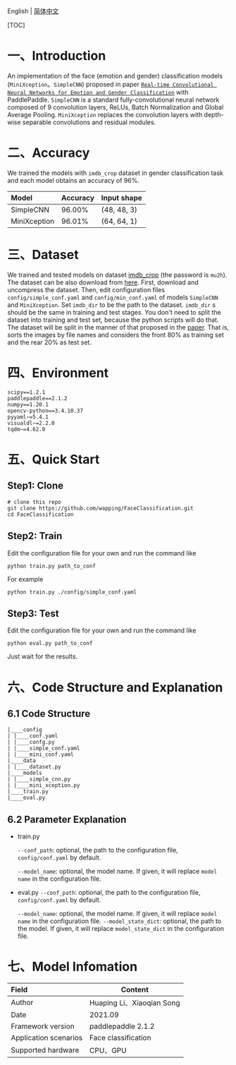 English | [简体中文](./README_cn.md) 

[TOC]
# 一、Introduction
An implementation of the face (emotion and gender) classification models (`MiniXception`。`SimpleCNN`) proposed in paper [`Real-time Convolutional Neural Networks for Emotion and Gender Classification`](https://arxiv.org/pdf/1710.07557v1.pdf)  with PaddlePaddle. `SimpleCNN` is a standard fully-convolutional neural network composed of 9 convolution layers, ReLUs, Batch Normalization and Global Average Pooling.  `MiniXception` replaces the convolution layers with depth-wise separable convolutions and residual modules. 

# 二、Accuracy

We trained the models with `imdb_crop` dataset in gender classification task and each model obtains an accuracy of 96%.

| Model | Accuracy | Input shape |
|  :---  | ----  | ----  |
| SimpleCNN | 96.00% | (48, 48, 3) |
| MiniXception | 96.01% | (64, 64, 1) |

# 三、Dataset

We trained and tested models on dataset [imdb_crop](https://pan.baidu.com/s/1xdFxhxcnO_5WyQh7URWMQA) (the password is `mu2h`).  The dataset can be also download from [here](https://data.vision.ee.ethz.ch/cvl/rrothe/imdb-wiki/). First, download and uncompress the dataset. Then, edit configuration files `config/simple_conf.yaml` and `config/min_conf.yaml` of models `SimpleCNN` and `MiniXception`. Set `imdb_dir` to be the path to the dataset. `imdb_dir` s should be the same in training and test stages. You don't need to split the dataset into training and test set, because the python scripts will do that. The dataset will be split in the manner of that proposed in the [paper](https://github.com/oarriaga/face_classification). That is, sorts the images by file names and considers the front 80% as training set and the rear 20% as test set. 

# 四、Environment

```
scipy==1.2.1
paddlepaddle==2.1.2
numpy==1.20.1
opencv-python==3.4.10.37
pyyaml~=5.4.1
visualdl~=2.2.0
tqdm~=4.62.0
```

# 五、Quick Start

## Step1: Clone

```shell
# clone this repo
git clone https://github.com/wapping/FaceClassification.git
cd FaceClassification
```

## Step2: Train

Edit the configuration file for your own and run the command like

```shell
python train.py path_to_conf
```
For example
```shell
python train.py ./config/simple_conf.yaml
```


## Step3: Test

Edit the configuration file for your own and run the command like

```shell
python eval.py path_to_conf
```

Just wait for the results.

# 六、Code Structure and Explanation
## 6.1 Code Structure

```
|____config
| |____conf.yaml
| |____confg.py
| |____simple_conf.yaml
| |____mini_conf.yaml
|____data
| |____dataset.py
|____models
| |____simple_cnn.py
| |____mini_xception.py
|____train.py
|____eval.py
```



## 6.2 Parameter Explanation

- train.py

  `--conf_path`: optional, the path to the configuration file, `config/conf.yaml` by default.

  `--model_name`: optional, the model name. If given, it will replace `model name` in the configuration file.

- eval.py
`--conf_path`: optional, the path to the configuration file, `config/conf.yaml` by default.

  `--model_name`: optional, the model name. If given, it will replace `model name` in the configuration file.
  `--model_state_dict`: optional, the path to the model. If given, it will replace `model_state_dict` in the configuration file.

# 七、Model Infomation
| Field | Content |
|  :---  | ----  |
| Author | Huaping Li、Xiaoqian Song |
| Date | 2021.09 |
| Framework version | paddlepaddle 2.1.2 |
| Application scenarios | Face classification |
| Supported hardware | CPU、GPU |



